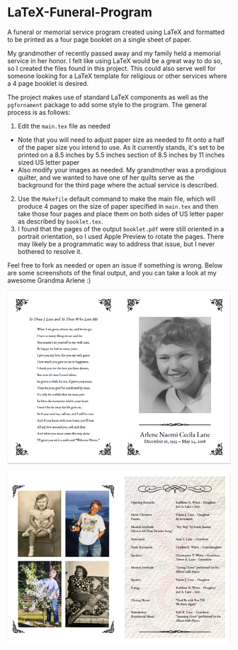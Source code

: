 # LaTeX-Funeral-Program

A funeral or memorial service program created using LaTeX and formatted to be printed as a four page booklet on a single sheet of paper.

My grandmother of recently passed away and my family held a memorial service in her honor. I felt like using LaTeX would be a great way to do so, so I created the files found in this project. This could also serve well for someone looking for a LaTeX template for religious or other services where a 4 page booklet is desired.

The project makes use of standard LaTeX components as well as the `pgfornament` package to add some style to the program. The general process is as follows:

1. Edit the `main.tex` file as needed
  * Note that you will need to adjust paper size as needed to fit onto a half of the paper size you intend to use. As it currently stands, it's set to be printed on a 8.5 inches by 5.5 inches section of 8.5 inches by 11 inches sized US letter paper
  * Also modify your images as needed. My grandmother was a prodigious quilter, and we wanted to have one of her quilts serve as the background for the third page where the actual service is described.
2. Use the `Makefile` default command to make the main file, which will produce 4 pages on the size of paper specified in `main.tex` and then take those four pages and place them on both sides of US letter paper as described by `booklet.tex`.
3. I found that the pages of the output `booklet.pdf` were still oriented in a portrait orientation, so I used Apple Preview to rotate the pages. There may likely be a programmatic way to address that issue, but I never bothered to resolve it. 

Feel free to fork as needed or open an issue if something is wrong. Below are some screenshots of the final output, and you can take a look at my awesome Grandma Arlene :)

![Page 1 of final output](screenshot1.png)

![Page 2 of final output](screenshot2.png)
